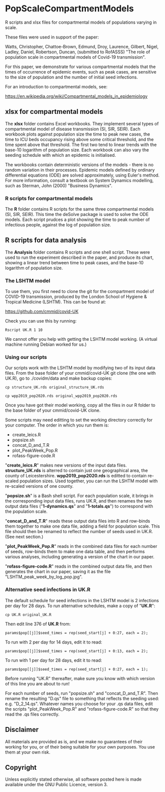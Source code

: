 # PopScaleCompartmentModels

R scripts and xlsx files for compartmental models of populations varying in scale.

These files were used in support of the paper:

Watts, Christopher, Chattoe-Brown, Edmund, Droy, Laurence, Gilbert, Nigel, Ladley, Daniel, Robertson, Duncan, (submitted to RofASSS) "The role of population scale  in compartmental models of Covid-19 transmission".

For this paper, we demonstrate for various compartmental models that the times of occurrence of epidemic events, such as peak cases, are sensitive to the size of population and the number of initial seed infections.

For an introduction to compartmental models, see:

https://en.wikipedia.org/wiki/Compartmental_models_in_epidemiology

## xlsx for compartmental models

The __xlsx__ folder contains Excel workbooks. They implement several types of compartmental model of disease transmission (SI, SIR, SEIR). Each workbook plots against population size the time to peak new cases, the time to ICU beds occupancy rising above some critical threshold, and the time spent above that threshold. The first two tend to linear trends with the base-10 logarithm of population size. Each workbook can also vary the seeding schedule with which an epidemic is initialised.

The workbooks contain deterministic versions of the models - there is no random variation in their processes. Epidemic models defined by ordinary differential equations (ODE) are solved approximately, using Euler's method. For more information, consult a textbook on System Dynamics modelling, such as Sterman, John (2000) "Business Dynamics".

### R scripts for compartmental models

The __R__ folder contains R scripts for the same three compartmental models (SI, SIR, SEIR). This time the deSolve package is used to solve the ODE models. Each script prudces a plot showing the time to peak number of infectious people, against the log of population size.

## R scripts for data analysis

The __Analysis__ folder contains R scripts and one shell script. These were used to run the experiment described in the paper, and produce its chart, showing a linear trend between time to peak cases, and the base-10 logarithm of population size. 

### The LSHTM model

To use them, you first need to clone the git for the compartment model of COVID-19 transmission, produced by the London School of Hygiene & Tropical Medicine (LSHTM). This can be found at:

https://github.com/cmmid/covid-UK

Check you can use this by running:

	Rscript UK.R 1 10

We cannot offer you help with getting the LSHTM model working. (A virtual machine running Debian worked for us.)

### Using our scripts

Our scripts work with the LSHTM model by modifying two of its input data files. From the base folder of your cmmid/covid-UK git clone (the one with UK.R), go to ./covidm/data and make backup copies:

	cp structure_UK.rds original_structure_UK.rds

	cp wpp2019_pop2020.rds original_wpp2019_pop2020.rds

Once you have got their model working, copy all the files in our R folder to the base folder of your cmmid/covid-UK clone. 

Some scripts may need editting to set the working directory correctly for your computer. The order in which you run them is:

* create_leics.R
* popsize.sh
* concat_D_and_T.R
* plot_PeakWeek_Pop.R
* rofass-figure-code.R

"__create_leics.R__" makes new versions of the input data files. __structure_UK.rds__ is alterred to contain just one geographical area, the county of Leicestershire. __wpp2019_pop2020.rds__ is editted to contain re-scaled population sizes. Used together, you can run the LSHTM model with re-scaled versions of one county.

"__popsize.sh__" is a Bash shell script. For each population scale, it brings in the corresponding input data files, runs UK.R, and then renames the two output data files ("__1-dynamics.qs__" and "__1-totals.qs__") to correspond with the population scale.

"__concat_D_and_T.R__" reads these output data files into R and row-binds them together to make one data file, adding a field for population scale. This file should then be renamed to reflect the number of seeds used in UK.R. (See next section.)

"__plot_PeakWeek_Pop.R__" reads in the combined data files for each number of seeds, row-binds them to make one data table, and then performs various analyses, including generating a version of the chart in our paper. 

"__rofass-figure-code.R__" reads in the combined output data file, and then generates the chart in our paper, saving it as the file "LSHTM_peak_week_by_log_pop.jpg".

### Alternative seed infections in UK.R

The default schedule for seed infections in the LSHTM model is 2 infections per day for 28 days. To run alternative schedules, make a copy of "__UK.R__":

	cp UK.R original_UK.R

Then edit line 376 of __UK.R__ from:

	params$pop[[j]]$seed_times = rep(seed_start[j] + 0:27, each = 2);

To run with 2 per day for 14 days, edit it to read:

	params$pop[[j]]$seed_times = rep(seed_start[j] + 0:13, each = 2);

To run with 1 per day for 28 days, edit it to read:

	params$pop[[j]]$seed_times = rep(seed_start[j] + 0:27, each = 1);

Before running "UK.R" thereafter, make sure you know with which version of this line you are about to run!

For each number of seeds, run "popsize.sh" and "concat_D_and_T.R". Then rename the resulting "D.qs" file to something that reflects the seeding used: e.g. "D_2_14.qs". Whatever names you choose for your .qs data files, edit the scripts "plot_PeakWeek_Pop.R" and "rofass-figure-code.R" so that they read the .qs files correctly.

## Disclaimer

All materials are provided as is, and we make no guarantees of their working for you, or of their being suitable for your own purposes. You use them at your own risk.

## Copyright

Unless explicitly stated otherwise, all software posted here is made available under the GNU Public Licence, version 3.
